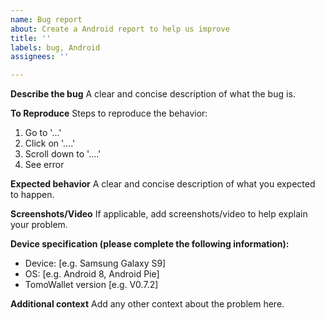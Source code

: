 ```yaml
---
name: Bug report
about: Create a Android report to help us improve
title: ''
labels: bug, Android
assignees: ''

---
```


**Describe the bug**
A clear and concise description of what the bug is.

**To Reproduce**
Steps to reproduce the behavior:
1. Go to '...'
2. Click on '....'
3. Scroll down to '....'
4. See error

**Expected behavior**
A clear and concise description of what you expected to happen.

**Screenshots/Video**
If applicable, add screenshots/video to help explain your problem.

**Device specification (please complete the following information):**
 - Device: [e.g. Samsung Galaxy S9]
 - OS: [e.g. Android 8, Android Pie]
 - TomoWallet version [e.g. V0.7.2]

**Additional context**
Add any other context about the problem here.
